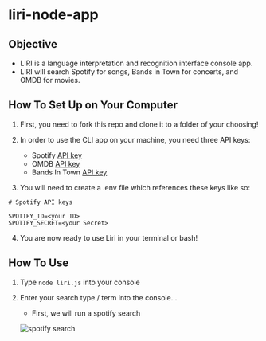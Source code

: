 # liri-node-app

## Objective

- LIRI is a language interpretation and recognition interface console app.  
- LIRI will search Spotify for songs, Bands in Town for concerts, and OMDB for movies.

## How To Set Up on Your Computer

1. First, you need to fork this repo and clone it to a folder of your choosing!

2. In order to use the CLI app on your machine, you need three API keys:
    * Spotify [API key](https://developer.spotify.com/documentation/web-api/)
    * OMDB [API key](http://omdbapi.com/)
    * Bands In Town [API key](http://www.artists.bandsintown.com/bandsintown-api)

3. You will need to create a .env file which references these keys like so:

```
# Spotify API keys

SPOTIFY_ID=<your ID>
SPOTIFY_SECRET=<your Secret>
```
4. You are now ready to use Liri in your terminal or bash!

## How To Use

1. Type ``` node liri.js ``` into your console

2. Enter your search type / term into the console...

    * First, we will run a spotify search

    ![spotify search](https://media.giphy.com/media/toYIiutyeYgfPvYg76/giphy.gif)

